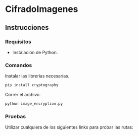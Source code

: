 # CifradoImagenes

## Instrucciones

### Requisitos

- Instalación de Python.

### Comandos

Instalar las librerías necesarias.

```bash
pip install cryptography
```

Correr el archivo.

```python
python image_encryption.py
```

### Pruebas

Utilizar cualquiera de los siguientes links para probar las rutas:
